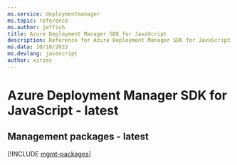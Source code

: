 ```yaml
---
ms.service: deploymentmanager
ms.topic: reference
ms.author: jeffish
title: Azure Deployment Manager SDK for JavaScript
description: Reference for Azure Deployment Manager SDK for JavaScript
ms.data: 10/18/2022
ms.devlang: javascript
author: xirzec
---
```

# Azure Deployment Manager SDK for JavaScript - latest

## Management packages - latest
[!INCLUDE [mgmt-packages](deployment-manager-mgmt-index.md)]